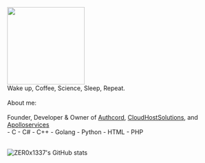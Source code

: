 <div id="header" style="center">
 <img src="https://cdn.discordapp.com/attachments/1066513793854750862/1066860872959524925/image3.png" width="180"/>
</div>
<div id="header" style="center">
 Wake up, Coffee, Science, Sleep, Repeat.
</div>
<br>
About me:
<br>
<br>
<div >
 Founder, Developer & Owner of <a href="https://authcord.xyz">Authcord</a>, <a href="https://cloudhostsolutions.co">CloudHostSolutions</a>, and <a          href="https://apolloservices.xyz">Apolloservices</a>
</div>
<div >
- C
- C#
- C++
- Golang
- Python
- HTML 
- PHP
</div>
<br>

![ZER0x1337's GitHub stats](https://github-readme-stats.vercel.app/api?username=ZER0x1337&show_icons=true&theme=onedark)
